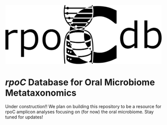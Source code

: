 <img src="img/rpocdb_logo.png" width="600" />

# *rpoC* Database for Oral Microbiome Metataxonomics

Under construction!! We plan on building this repository to be a resource for rpoC amplicon analyses focusing on (for now) the oral microbiome. Stay tuned for updates!
